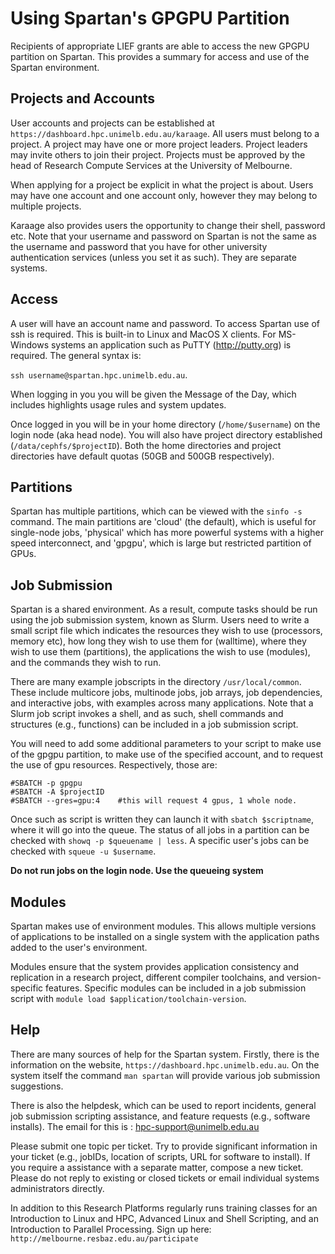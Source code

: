 # Using Spartan's GPGPU Partition

Recipients of appropriate LIEF grants are able to access the new GPGPU partition on Spartan. This provides a summary for access and use of the Spartan environment.

## Projects and Accounts

User accounts and projects can be established at `https://dashboard.hpc.unimelb.edu.au/karaage`. All users must belong to a project. A project may have one or more project leaders. Project leaders may invite others to join their project. Projects must be approved by the head of Research Compute Services at the University of Melbourne. 

When applying for a project be explicit in what the project is about. Users may have one account and one account only, however they may belong to multiple projects.

Karaage also provides users the opportunity to change their shell, password etc. Note that your username and password on Spartan is not the same as the username and password that you have for other university authentication services (unless you set it as such). They are separate systems.

## Access

A user will have an account name and password. To access Spartan use of ssh is required. This is built-in to Linux and MacOS X clients. For MS-
Windows systems an application such as PuTTY (http://putty.org) is required. The general syntax is:

`ssh username@spartan.hpc.unimelb.edu.au`.

When logging in you you will be given the Message of the Day, which includes highlights usage rules and system updates.

Once logged in you will be in your home directory (`/home/$username`) on the login node (aka head node). You will also have project directory established (`/data/cephfs/$projectID`). Both the home directories and project directories have default quotas (50GB and 500GB respectively).

## Partitions

Spartan has multiple partitions, which can be viewed with the `sinfo -s` command. The main partitions are 'cloud' (the default), which is useful for single-node jobs, 'physical' which has more powerful systems with a higher speed interconnect, and 'gpgpu', which is large but restricted partition of GPUs.

## Job Submission

Spartan is a shared environment. As a result, compute tasks should be run using the job submission system, known as Slurm. Users need to write a small script file which indicates the resources they wish to
use (processors, memory etc), how long they wish to use them for (walltime), where they wish to use them (partitions), the applications
the wish to use (modules), and the commands they wish to run. 

There are many example jobscripts in the directory `/usr/local/common`. These include multicore jobs, multinode jobs, job arrays, job dependencies, and interactive jobs, with examples across many applications. Note that a Slurm job script invokes a shell, and as such, shell commands and structures (e.g., functions) can be included in a job submission script.

You will need to add some additional parameters to your script to make use of the gpgpu partition, to make use of the specified account, and to request the use of gpu resources. Respectively, those are:

```
#SBATCH -p gpgpu
#SBATCH -A $projectID
#SBATCH --gres=gpu:4    #this will request 4 gpus, 1 whole node.
```

Once such as script is written they can launch it with `sbatch $scriptname`, where it will go into the queue. The status of all jobs in a partition can be checked with `showq -p $queuename | less`. A specific user's jobs can be checked with `squeue -u $username`. 

**Do not run jobs on the login node. Use the queueing system**

## Modules

Spartan makes use of environment modules. This allows multiple versions of applications to be installed on a single system with the application paths added to the user's environment. 

Modules ensure that the system provides application consistency and replication in a research project, different compiler toolchains, and version-specific features. Specific modules can be included in a job submission script with `module load $application/toolchain-version`.

## Help

There are many sources of help for the Spartan system. Firstly, there is the information on the website, `https://dashboard.hpc.unimelb.edu.au`. On the system itself the command `man spartan` will provide various job submission suggestions.

There is also the helpdesk, which can be used to report incidents, general job submission scripting assistance, and feature requests (e.g., software installs). The email for this is : hpc-support@unimelb.edu.au

Please submit one topic per ticket. Try to provide significant information in your ticket (e.g., jobIDs, location of scripts, URL for software to install). If you require a assistance with a separate matter, compose a new ticket. Please do not reply to existing or closed tickets or email individual systems administrators directly.

In addition to this Research Platforms regularly runs training classes for an Introduction to Linux and HPC, Advanced Linux and Shell Scripting, and an Introduction to Parallel Processing. Sign up here: `http://melbourne.resbaz.edu.au/participate`
